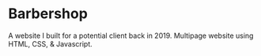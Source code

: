 # Barbershop
A website I built for a potential client back in 2019.  Multipage website using HTML, CSS, &amp; Javascript.  
